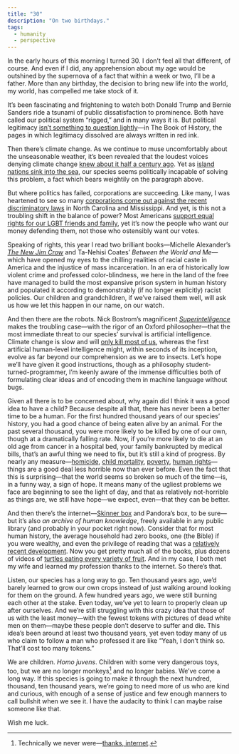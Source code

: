 ```yaml
---
title: "30"
description: "On two birthdays."
tags:
  - humanity
  - perspective
---
```


In the early hours of this morning I turned 30. I don’t feel all that different, of course. And even if I did, any apprehension about my age would be outshined by the supernova of a fact that within a week or two, I’ll be a father. More than any birthday, the decision to bring new life into the world, my world, has compelled me take stock of it.

It’s been fascinating and frightening to watch both Donald Trump and Bernie Sanders ride a tsunami of public dissatisfaction to prominence. Both have called our political system “rigged,” and in many ways it is. But political legitimacy [isn’t something to question lightly](/on/the-history-of-rome#we_take_political_legitimacy_for_granted)—in The Book of History, the pages in which legitimacy dissolved are always written in red ink.

Then there’s climate change. As we continue to muse uncomfortably about the unseasonable weather, it’s been revealed that the loudest voices denying climate change [knew about it half a century ago](https://www.smokeandfumes.org/). Yet as [island nations sink into the sea](http://www.nytimes.com/interactive/2015/12/02/world/The-Marshall-Islands-Are-Disappearing.html?_r=0), our species seems politically incapable of solving this problem, a fact which bears weightily on the paragraph above.

But where politics has failed, corporations are succeeding. Like many, I was heartened to see so many [corporations come out against the recent discriminatory laws](http://www.nytimes.com/2016/04/01/business/corporate-north-carolina-perks-up-against-discrimination.html) in North Carolina and Mississippi. And yet, is this not a troubling shift in the balance of power? Most Americans [support equal rights for our LGBT friends and family](http://www.pewforum.org/2015/07/29/graphics-slideshow-changing-attitudes-on-gay-marriage/), yet it’s now the people who want our money defending them, not those who ostensibly want our votes.

Speaking of rights, this year I read two brilliant books—Michelle Alexander’s [*The New Jim Crow*](/on/the-new-jim-crow) and Ta-Nehisi Coates’ *Between the World and Me*—which have opened my eyes to the chilling realities of racial caste in America and the injustice of mass incarceration. In an era of historically low violent crime and professed color-blindness, we here in the land of the free have managed to build the most expansive prison system in human history and populated it according to demonstrably (if no longer explicitly) racist policies. Our children and grandchildren, if we’ve raised them well, will ask us how we let this happen in our name, on our watch.

And then there are the robots. Nick Bostrom’s magnificent [*Superintelligence*](/on/superintelligence) makes the troubling case—with the rigor of an Oxford philosopher—that the most immediate threat to our species’ survival is artificial intelligence. Climate change is slow and will [only kill most of us](/on/the-peripheral), whereas the first artificial human-level intelligence might, within seconds of its inception, evolve as far beyond our comprehension as we are to insects. Let’s hope we’ll have given it good instructions, though as a philosophy student-turned-programmer, I’m keenly aware of the immense difficulties both of formulating clear ideas and of encoding them in machine language without bugs.

Given all there is to be concerned about, why again did I think it was a good idea to have a child? Because despite all that, there has never been a better time to be a human. For the first hundred thousand years of our species’ history, you had a good chance of being eaten alive by an animal. For the past several thousand, you were more likely to be killed by one of our own, though at a dramatically falling rate. Now, if you’re more likely to die at an old age from cancer in a hospital bed, your family bankrupted by medical bills, that’s an awful thing we need to fix, but it’s still a kind of progress. By nearly any measure—[homicide](https://ourworldindata.org/homicides/), [child mortality](https://ourworldindata.org/child-mortality/), [poverty](https://ourworldindata.org/world-poverty/), [human rights](https://ourworldindata.org/cascade-of-rights/)—things are a good deal less horrible now than ever before. Even the fact that this is surprising—that the world seems so broken so much of the time—is, in a funny way, a sign of hope. It means many of the ugliest problems we face are beginning to see the light of day, and that as relatively not-horrible as things are, we still have hope—we expect, even—that they can be better.

And then there’s the internet—[Skinner box](https://en.wikipedia.org/wiki/Operant_conditioning_chamber) and Pandora’s box, to be sure—but it’s also *an archive of human knowledge*, freely available in any public library (and probably in your pocket right now). Consider that for most human history, the average household had zero books, one (the Bible) if you were wealthy, and even the privilege of reading that was a [relatively recent development](https://en.wikipedia.org/wiki/Protestant_Reformation). Now you get pretty much all of the books, plus dozens of videos of [turtles eating every variety of fruit](https://www.youtube.com/results?search_query=turtle+eating+fruit). And in my case, I both met my wife and learned my profession thanks to the internet. So there’s that.

Listen, our species has a long way to go. Ten thousand years ago, we’d barely learned to grow our own crops instead of just walking around looking for them on the ground. A few hundred years ago, we were still burning each other at the stake. Even today, we’ve yet to learn to properly clean up after ourselves. And we’re still struggling with this crazy idea that those of us with the least money—with the fewest tokens with pictures of dead white men on them—maybe these people don’t deserve to suffer and die. This idea’s been around at least two thousand years, yet even today many of us who claim to follow a man who professed it are like “Yeah, I don’t think so. That’ll cost too many tokens.”

We are children. *Homo juvens*. Children with some very dangerous toys, too, but we are no longer monkeys[^1] and no longer babies. We’ve come a long way. If this species is going to make it through the next hundred, thousand, ten thousand years, we’re going to need more of us who are kind and curious, with enough of a sense of justice and few enough manners to call bullshit when we see it. I have the audacity to think I can maybe raise someone like that.

Wish me luck.

[^1]: Technically we never were—[thanks, internet](http://humanorigins.si.edu/how-are-humans-and-monkeys-related).
